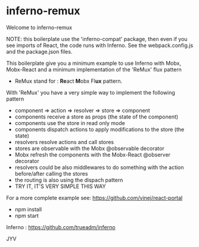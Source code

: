 # inferno-remux

Welcome to inferno-remux

NOTE: this boilerplate use the 'inferno-compat' package, then even if you see imports of React, the code runs with Inferno. See the webpack.config.js and the package.json files.

This boilerplate give you a minimum example to use Inferno with Mobx, Mobx-React and a minimum implementation of the 'ReMux' flux pattern
* ReMux stand for : **Re**act **M**obx Fl**ux** pattern. 

With 'ReMux' you have a very simple way to implement the following pattern
* component => action => resolver => store => component
 * components receive a store as props (the state of the component)
 * components use the store in read only mode
 * components dispatch actions to apply modifications to the store (the state)
 * resolvers resolve actions and call stores
 * stores are observable with the Mobx @observable decorator
 * Mobx refresh the components with the Mobx-React @observer decorator
 * resolvers could be also middlewares to do something with the action before/after calling the stores
 * the routing is also using the dispach pattern
* TRY IT, IT'S VERY SIMPLE THIS WAY

For a more complete example see: https://github.com/vinej/react-portal

  * npm install
  * npm start

Inferno : https://github.com/trueadm/inferno

JYV








